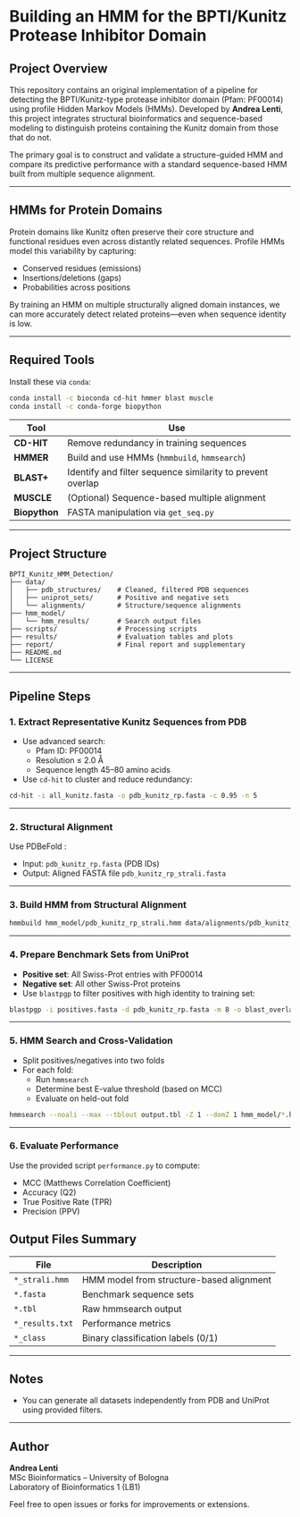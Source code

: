 # Building an HMM for the BPTI/Kunitz Protease Inhibitor Domain

## Project Overview

This repository contains an original implementation of a pipeline for detecting the BPTI/Kunitz-type protease inhibitor domain (Pfam: PF00014) using profile Hidden Markov Models (HMMs). Developed by **Andrea Lenti**, this project integrates structural bioinformatics and sequence-based modeling to distinguish proteins containing the Kunitz domain from those that do not.

The primary goal is to construct and validate a structure-guided HMM and compare its predictive performance with a standard sequence-based HMM built from multiple sequence alignment.

---

## HMMs for Protein Domains

Protein domains like Kunitz often preserve their core structure and functional residues even across distantly related sequences. Profile HMMs model this variability by capturing:

- Conserved residues (emissions)
- Insertions/deletions (gaps)
- Probabilities across positions

By training an HMM on multiple structurally aligned domain instances, we can more accurately detect related proteins—even when sequence identity is low.

---

## Required Tools

Install these via `conda`:

```bash
conda install -c bioconda cd-hit hmmer blast muscle
conda install -c conda-forge biopython
```

| Tool      | Use |
|-----------|-----|
| **CD-HIT**   | Remove redundancy in training sequences |
| **HMMER**    | Build and use HMMs (`hmmbuild`, `hmmsearch`) |
| **BLAST+**   | Identify and filter sequence similarity to prevent overlap |
| **MUSCLE**   | (Optional) Sequence-based multiple alignment |
| **Biopython**| FASTA manipulation via `get_seq.py` |

---

## Project Structure

```
BPTI_Kunitz_HMM_Detection/
├── data/
│   ├── pdb_structures/    # Cleaned, filtered PDB sequences
│   ├── uniprot_sets/      # Positive and negative sets
│   └── alignments/        # Structure/sequence alignments
├── hmm_model/
│   └── hmm_results/       # Search output files
├── scripts/               # Processing scripts
├── results/               # Evaluation tables and plots
├── report/                # Final report and supplementary
├── README.md
└── LICENSE
```

---

## Pipeline Steps

### 1. Extract Representative Kunitz Sequences from PDB
- Use advanced search:
  - Pfam ID: PF00014
  - Resolution ≤ 2.0 Å
  - Sequence length 45–80 amino acids
- Use `cd-hit` to cluster and reduce redundancy:
```bash
cd-hit -i all_kunitz.fasta -o pdb_kunitz_rp.fasta -c 0.95 -n 5
```

---

### 2. Structural Alignment
Use PDBeFold :
- Input: `pdb_kunitz_rp.fasta` (PDB IDs)
- Output: Aligned FASTA file `pdb_kunitz_rp_strali.fasta`

---

### 3. Build HMM from Structural Alignment
```bash
hmmbuild hmm_model/pdb_kunitz_rp_strali.hmm data/alignments/pdb_kunitz_rp_strali.fasta
```

---

### 4. Prepare Benchmark Sets from UniProt
- **Positive set**: All Swiss-Prot entries with PF00014
- **Negative set**: All other Swiss-Prot proteins
- Use `blastpgp` to filter positives with high identity to training set:
```bash
blastpgp -i positives.fasta -d pdb_kunitz_rp.fasta -m 8 -o blast_overlap.txt
```

---

### 5. HMM Search and Cross-Validation
- Split positives/negatives into two folds
- For each fold:
  - Run `hmmsearch`
  - Determine best E-value threshold (based on MCC)
  - Evaluate on held-out fold
```bash
hmmsearch --noali --max --tblout output.tbl -Z 1 --domZ 1 hmm_model/*.hmm test_set.fasta
```

---

### 6. Evaluate Performance
Use the provided script `performance.py` to compute:
- MCC (Matthews Correlation Coefficient)
- Accuracy (Q2)
- True Positive Rate (TPR)
- Precision (PPV)


## Output Files Summary

| File | Description |
|------|-------------|
| `*_strali.hmm` | HMM model from structure-based alignment |
| `*.fasta` | Benchmark sequence sets |
| `*.tbl` | Raw hmmsearch output |
| `*_results.txt` | Performance metrics |
| `*_class` | Binary classification labels (0/1) |

---

## Notes

- You can generate all datasets independently from PDB and UniProt using provided filters.

---

## Author

**Andrea Lenti**  
MSc Bioinformatics – University of Bologna  
Laboratory of Bioinformatics 1 (LB1)

Feel free to open issues or forks for improvements or extensions.

